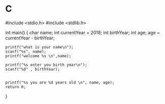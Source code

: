 # C
#include <stdio.h>
#include <stdlib.h>

int main()
{
    char name;
    int currentYear = 2018;
    int birthYear;
    int age;
    age = currentYear - birthYear;



    printf("what is your name\n");
    scanf("%s", name);
    printf("welcome %s \n",name);

    printf("%s enter you birth year\n");
    scanf("%d" , birthYear);


    printf("%s you are %d years old \n", name, age);
    return 0;
}
